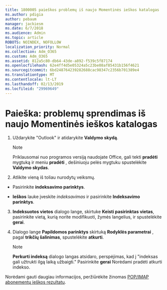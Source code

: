 ```yaml
---
title: 1800005 paieškos problemų iš naujo Momentinės ieškos katalogas
ms.author: pdigia
author: pebaum
manager: jackiesm
ms.date: 6/7/2018
ms.audience: Admin
ms.topic: article
ROBOTS: NOINDEX, NOFOLLOW
localization_priority: Normal
ms.collection: Adm_O365
ms.custom: Adm_O365
ms.assetid: 812a5c80-db64-43de-a892-f539c5f87174
ms.openlocfilehash: 62e4ff4d5e05324a5c23be08af85431b156f4621
ms.sourcegitcommit: 6bd248764239282688cac98347c2356b701389e4
ms.translationtype: MT
ms.contentlocale: lt-LT
ms.lasthandoff: 02/13/2019
ms.locfileid: "29969649"
---
```

# <a name="fix-search-issues-by-rebuilding-your-instant-search-catalog"></a>Paieška: problemų sprendimas iš naujo Momentinės ieškos katalogas

1. Uždarykite "Outlook" ir atidarykite **Valdymo skydą**.
    
    > [!NOTE]
    > Priklausomai nuo programos versiją naudojate Office, gali tekti **pradėti** mygtuką ir meniu **pradėti** , dešiniuoju pelės mygtuku spustelėkite **Valdymo skydas**. 
  
2. Atlikite vieną iš toliau nurodytų veiksmų.
    
  - Pasirinkite **indeksavimo parinktys**.
    
  - **Ieškos** lauke įveskite *indeksavimas* ir pasirinkite **Indeksavimo parinktys**.
    
3. **Indeksuotos vietos** dialogo lange, skirtuke **Keisti pasirinktas vietas**, pasirinkite vietą, kurią norite modifikuoti, žymės langelius, ir spustelėkite **gerai**.
    
4. Dialogo lange **Papildomos parinktys** skirtuką **Rodyklės parametrai** , pagal **trikčių šalinimas**, spustelėkite **atkurti**.
    
    > [!NOTE]
    > **Perkurti indeksą** dialogo langas atsidaro, perspėjimas, kad į "indeksas gali užtrukti ilgą laiką užbaigti." Pasirinkite **gerai** Norėdami pradėti atkurti indekso. 
  
Norėdami gauti daugiau informacijos, peržiūrėkite žinomas [POP/IMAP abonementų ieškos rezultatų](https://support.office.com/article/51c9d2c7-a3db-4358-afdf-50d3a9e57039.aspx).
  

